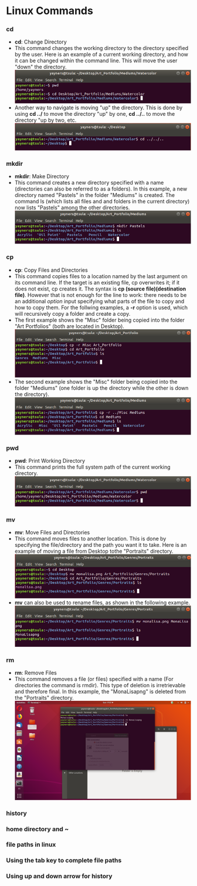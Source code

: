 # Linux Commands 

### cd
* **cd**: Change Directory
* This command changes the working directory to the directory specified by the user. Here is an example of a current working directory, and how it can be changed within the command line. This will move the user "down" the directory.
![cd Example 1](/images/cd_Part1.png)
* Another way to navigate is moving "up" the directory. This is done by using **cd ../** to move the directory "up" by one, **cd ../..** to move the directory "up by two, etc.
![cs Example 2](/images/cd_Part2.png)

### mkdir
* **mkdir**: Make Directory
* This command creates a new directory specified with a name (directories can also be referred to as a folders). In this example, a new directory named "Pastels" in the folder "Mediums" is created. The command ls (which lists all files and and folders in the current directory) now lists "Pastels" among the other directories.
![mkdir Example](/images/mkdir.png)

### cp
* **cp**: Copy Files and Directories
* This command copies files to a location named by the last argument on its command line. If the target is an existing file, cp overwrites it; if it does not exist, cp creates it. The syntax is **cp (source file)(destination file)**. However that is not enough for the line to work: there needs to be an additional *option* input specifying what parts of the file to copy and how to copy them. For the follwing examples, a **-r** option is used, which will recursively copy a folder and create a copy.
* The first example shows the "Misc" folder being copied into the folder "Art Portfolios" (both are located in Desktop).
![cp Example 1](/images/cp_Part1.png)
* The second example shows the "Misc" folder being copied into the folder "Mediums" (one folder is up the directory while the other is down the directory).
![cp Example 2](/images/cp_Part2.png)

### pwd
* **pwd**: Print Working Directory
* This command prints the full system path of the current working directory.
![pwd Example](/images/pwd.png)

### mv 
* **mv**: Move Files and Directories
* This command moves files to another location. This is done by specifying the file/directory and the path you want it to take. Here is an example of moving a file from Desktop tothe "Portraits" directory.  
![mv Example 1](/images/mv_Part1.png)
* **mv** can also be used to rename files, as shown in the following example.
![mv Example 2](/images/mv_Part2.png)

### rm
* **rm**: Remove Files
* This command removes a file (or files) specified with a name (For directories the command is rmdir). This type of deletion is irretrievable and therefore final. In this example, the "MonaLisapng" is deleted from the "Portraits" directory.  
![rm Example](/images/rm.png)

### history

### home directory and ~

### file paths in linux

### Using the tab key to complete file paths

### Using up and down arrow for history


